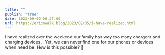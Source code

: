 ```yaml
---
title: ""
publish: "true"
date: 2023-09-05 06:37:00
url: https://ericmwalk.blog/2023/09/05/i-have-realized.html
---
```

I have realized over the weekend our family has way too many chargers and charging devices… Yet, we can never find one for our phones or devices when need be. How is this possible? 🤔